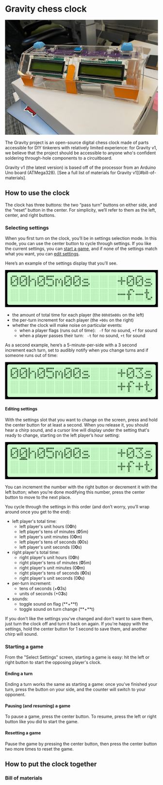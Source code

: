 # Gravity chess clock

![Gravity Clock](static/chess_clock.png)

The Gravity project is an open-source digital chess clock made of parts accessible for DIY tinkerers with relatively limited experience: for Gravity v1, we believe that the project should be accessible to anyone who's confident soldering through-hole components to a circuitboard.

Gravity v1 (the latest version) is based off of the processor from an Arduino Uno board (ATMega328). [See a full list of materials for Gravity v1][#bill-of-materials].

## How to use the clock

The clock has three buttons: the two “pass turn” buttons on either side, and the “reset” button in the center. For simplicity, we’ll refer to them as the left, center, and right buttons.

### Selecting settings

When you first turn on the clock, you’ll be in settings selection mode. In this mode, you can use the center button to cycle through settings. If you like the current settings, you can [start a game](#starting-a-game), and if none of the settings match what you want, you can [edit settings](#editing-settings).

Here’s an example of the settings display that you’ll see.

![an LCD character display showing "00h05m00s +00s" on the first line, and "-f-t" on the second](static/settings%20select%205_0.png)

- the amount of total time for each player (the `00h05m00s` on the left)
- the per-turn increment for each player (the `+00s` on the right)
- whether the clock will make noise on particular events:
  - when a player flags (runs out of time): ` -f` for no sound, `+f` for sound
  - when a player passes their turn: ` -t` for no sound, `+t` for sound

As a second example, here’s a 5-minute-per-side with a 3 second increment each turn, set to audibly notify when you change turns and if someone runs out of time:

![an LCD character display showing "00h05m00s +03s" on the first line, and "+f+t" on the second](static/settings%20select%205_3.png)

#### Editing settings

With the settings slot that you want to change on the screen, press and hold the center button for at least a second. When you release it, you should hear a chirp sound, and a cursor line will display under the setting that's ready to change, starting on the left player’s hour setting:

![an LCD character display showing "00h05m00s +03s +f+t", with the cursor below the second "0" in "00h"](static/settings%20modify%205_3.png)

You can increment the number with the right button or decrement it with the left button; when you’re done modifying this number, press the center button to move to the next place.

You cycle through the settings in this order (and don’t worry, you’ll wrap around once you get to the end):

- left player's total time:
  - left player's unit hours (0**0**h)
  - left player's tens of minutes (**0**5m)
  - left player's unit minutes (0**0**m)
  - left player's tens of seconds (**0**0s)
  - left player's unit seconds (0**0**s)
- right player's total time:
  - right player's unit hours (0**0**h)
  - right player's tens of minutes (**0**5m)
  - right player's unit minutes (0**0**m)
  - right player's tens of seconds (**0**0s)
  - right player's unit seconds (0**0**s)
- per-turn increment:
  - tens of seconds (+**0**3s)
  - units of seconds (+0**3**s)
- sounds:
  - toggle sound on flag (**+**f)
  - toggle sound on turn change (**+**t)

If you don't like the settings you've changed and don't want to save them, just turn the clock off and turn it back on again. If you're happy with the settings, hold the center button for 1 second to save them, and another chirp will sound.

### Starting a game

From the "Select Settings" screen, starting a game is easy: hit the left or right button to start the opposing player's clock.

#### Ending a turn

Ending a turn works the same as starting a game: once you've finished your turn, press the button on your side, and the counter will switch to your opponent.

#### Pausing (and resuming) a game

To pause a game, press the center button. To resume, press the left or right button like you did to start the game.

#### Resetting a game

Pause the game by pressing the center button, then press the center button two more times to reset the game.

## How to put the clock together

### Bill of materials
